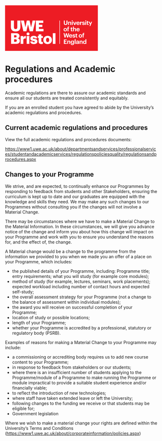 
![alt text][UWElogo]

[UWElogo]: ./images/UWE_Bristol_logo.svg "UWE Bristol Logo"
# Regulations and Academic procedures

Academic regulations are there to assure our academic standards and ensure all our students are treated consistently and equitably.

If you are an enrolled student you have agreed to abide by the University’s academic regulations and procedures.

## Current academic regulations and procedures
View the full academic regulations and procedures documents:

https://www1.uwe.ac.uk/about/departmentsandservices/professionalservices/studentandacademicservices/regulationspoliciesquality/regulationsandprocedures.aspx


## Changes to your Programme
We strive, and are expected, to continually enhance our Programmes by responding to feedback from students and other Stakeholders, ensuring the curriculum is kept up to date and our graduates are equipped with the knowledge and skills they need. We may make any such changes to our Programmes without consulting you if the changes will not involve a Material Change.

There may be circumstances where we have to make a Material Change to the Material Information. In these circumstances, we will give you advance notice of the change and inform you about how this change will impact on your Programme and work with you to ensure you understand the reasons for, and the effect of, the change.

A Material change would be a change to the programme from the information we provided to you when we made you an offer of a place on your Programme, which includes:

*	the published details of your Programme, including: Programme title; entry requirements; what you will study (for example core modules);
*	method of study (for example, lectures, seminars, work placements); expected workload including number of contact hours and expected self-study;
*	the overall assessment strategy for your Programme (not a change to the balance of assessment within individual modules);
*	the award you will receive on successful completion of your Programme;
*	location of study or possible locations;
*	length of your Programme;
*	whether your Programme is accredited by a professional, statutory or regulatory body (PSRB).

 Examples of reasons for making a Material Change to your Programme may include:

*	a commissioning or accrediting body requires us to add new course content to your Programme;
*	in response to feedback from stakeholders or our students;
*	where there is an insufficient number of students applying to the Programme/module of a Programme to make running the Programme or module impractical to provide a suitable student experience and/or financially viable;
*	to reflect the introduction of new technologies;
*	where staff have taken extended leave or left the University;
*	following changes to the funding we receive or that students may be eligible for;
*	Government legislation

Where we wish to make a material change your rights are defined within the University’s Terms and Conditions (https://www1.uwe.ac.uk/about/corporateinformation/policies.aspx)
